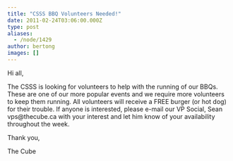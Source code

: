 ```yaml
---
title: "CSSS BBQ Volunteers Needed!"
date: 2011-02-24T03:06:00.000Z
type: post
aliases:
  - /node/1429
author: bertong
images: []
---
```


<div class="field field-name-body field-type-text-with-summary field-label-hidden"><div class="field-items"><div class="field-item even"><p>Hi all,</p>
<p>The CSSS is looking for volunteers to help with the running of our BBQs. These are one of our more popular events and we require more volunteers to keep them running. All volunteers will receive a FREE burger (or hot dog) for their trouble. If anyone is interested, please e-mail our VP Social, Sean vps@thecube.ca with your interest and let him know of your availability throughout the week.</vps></p>
<p>Thank you,</p>
<p>The Cube</p>
</div></div></div>    <footer>
          </footer>
